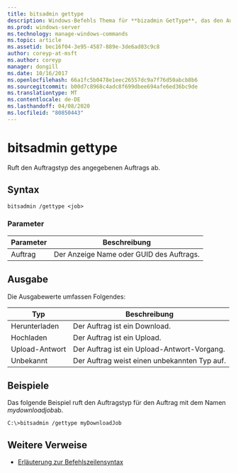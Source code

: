 ```yaml
---
title: bitsadmin gettype
description: Windows-Befehls Thema für **bizadmin GetType**, das den Auftragstyp des angegebenen Auftrags abruft.
ms.prod: windows-server
ms.technology: manage-windows-commands
ms.topic: article
ms.assetid: bec16f04-3e95-4587-889e-3de6ad03c9c8
author: coreyp-at-msft
ms.author: coreyp
manager: dongill
ms.date: 10/16/2017
ms.openlocfilehash: 66a1fc5b0478e1eec26557dc9a7f76d50abcb8b6
ms.sourcegitcommit: b00d7c8968c4adc8f699dbee694afe6ed36bc9de
ms.translationtype: MT
ms.contentlocale: de-DE
ms.lasthandoff: 04/08/2020
ms.locfileid: "80850443"
---
```

# <a name="bitsadmin-gettype"></a>bitsadmin gettype

Ruft den Auftragstyp des angegebenen Auftrags ab.

## <a name="syntax"></a>Syntax

```
bitsadmin /gettype <job>
```

### <a name="parameters"></a>Parameter

| Parameter | Beschreibung |
| -------------- | -------------- |
| Auftrag | Der Anzeige Name oder GUID des Auftrags. |

## <a name="output"></a>Ausgabe

Die Ausgabewerte umfassen Folgendes:

| Typ | Beschreibung |
| --------------- | ----------- |
| Herunterladen | Der Auftrag ist ein Download. |
| Hochladen | Der Auftrag ist ein Upload. |
| Upload-Antwort | Der Auftrag ist ein Upload-Antwort-Vorgang. |
| Unbekannt | Der Auftrag weist einen unbekannten Typ auf. |

## <a name="examples"></a><a name=BKMK_examples></a>Beispiele

Das folgende Beispiel ruft den Auftragstyp für den Auftrag mit dem Namen *mydownloadjob*ab.

```
C:\>bitsadmin /gettype myDownloadJob
```

## <a name="additional-references"></a>Weitere Verweise

- [Erläuterung zur Befehlszeilensyntax](command-line-syntax-key.md)